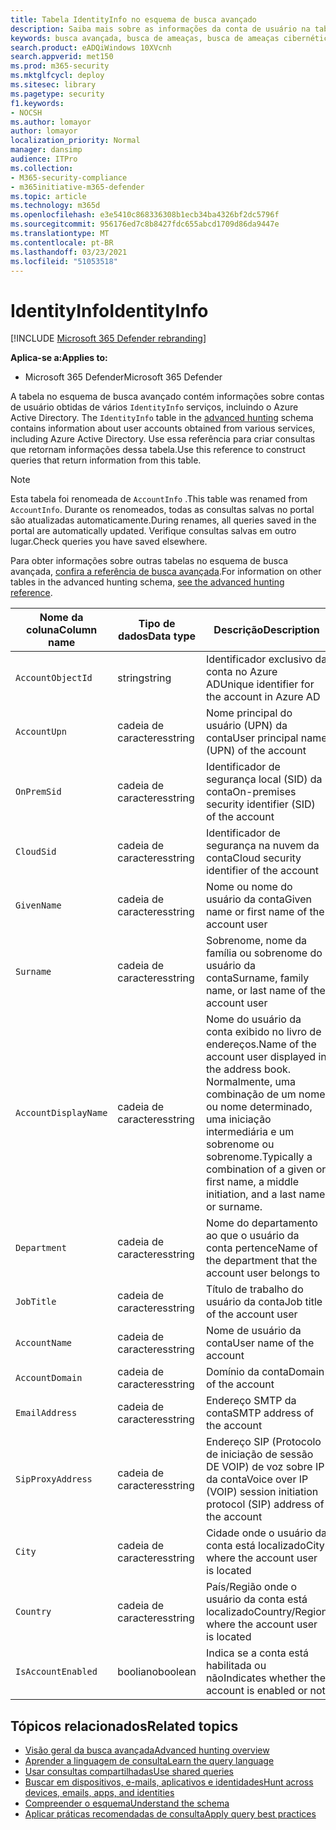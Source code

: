 ```yaml
---
title: Tabela IdentityInfo no esquema de busca avançado
description: Saiba mais sobre as informações da conta de usuário na tabela IdentityInfo do esquema de busca avançado
keywords: busca avançada, busca de ameaças, busca de ameaças cibernéticas, proteção contra ameaças da Microsoft, microsoft 365, mtp, m365, pesquisa, consulta, telemetria, referência de esquema, kusto, tabela, coluna, tipo de dados, descrição, AccountInfo, IdentityInfo, conta
search.product: eADQiWindows 10XVcnh
search.appverid: met150
ms.prod: m365-security
ms.mktglfcycl: deploy
ms.sitesec: library
ms.pagetype: security
f1.keywords:
- NOCSH
ms.author: lomayor
author: lomayor
localization_priority: Normal
manager: dansimp
audience: ITPro
ms.collection:
- M365-security-compliance
- m365initiative-m365-defender
ms.topic: article
ms.technology: m365d
ms.openlocfilehash: e3e5410c868336308b1ecb34ba4326bf2dc5796f
ms.sourcegitcommit: 956176ed7c8b8427fdc655abcd1709d86da9447e
ms.translationtype: MT
ms.contentlocale: pt-BR
ms.lasthandoff: 03/23/2021
ms.locfileid: "51053518"
---
```

# <a name="identityinfo"></a><span data-ttu-id="80c29-104">IdentityInfo</span><span class="sxs-lookup"><span data-stu-id="80c29-104">IdentityInfo</span></span>

[!INCLUDE [Microsoft 365 Defender rebranding](../includes/microsoft-defender.md)]


<span data-ttu-id="80c29-105">**Aplica-se a:**</span><span class="sxs-lookup"><span data-stu-id="80c29-105">**Applies to:**</span></span>
- <span data-ttu-id="80c29-106">Microsoft 365 Defender</span><span class="sxs-lookup"><span data-stu-id="80c29-106">Microsoft 365 Defender</span></span>

<span data-ttu-id="80c29-107">A tabela no esquema de busca avançado contém informações sobre contas de usuário obtidas de vários `IdentityInfo` serviços, incluindo o Azure Active Directory. [](advanced-hunting-overview.md)</span><span class="sxs-lookup"><span data-stu-id="80c29-107">The `IdentityInfo` table in the [advanced hunting](advanced-hunting-overview.md) schema contains information about user accounts obtained from various services, including Azure Active Directory.</span></span> <span data-ttu-id="80c29-108">Use essa referência para criar consultas que retornam informações dessa tabela.</span><span class="sxs-lookup"><span data-stu-id="80c29-108">Use this reference to construct queries that return information from this table.</span></span>

>[!NOTE]
><span data-ttu-id="80c29-109">Esta tabela foi renomeada de `AccountInfo` .</span><span class="sxs-lookup"><span data-stu-id="80c29-109">This table was renamed from `AccountInfo`.</span></span> <span data-ttu-id="80c29-110">Durante os renomeados, todas as consultas salvas no portal são atualizadas automaticamente.</span><span class="sxs-lookup"><span data-stu-id="80c29-110">During renames, all queries saved in the portal are automatically updated.</span></span> <span data-ttu-id="80c29-111">Verifique consultas salvas em outro lugar.</span><span class="sxs-lookup"><span data-stu-id="80c29-111">Check queries you have saved elsewhere.</span></span>

<span data-ttu-id="80c29-112">Para obter informações sobre outras tabelas no esquema de busca avançada, [confira a referência de busca avançada](advanced-hunting-schema-tables.md).</span><span class="sxs-lookup"><span data-stu-id="80c29-112">For information on other tables in the advanced hunting schema, [see the advanced hunting reference](advanced-hunting-schema-tables.md).</span></span>

| <span data-ttu-id="80c29-113">Nome da coluna</span><span class="sxs-lookup"><span data-stu-id="80c29-113">Column name</span></span> | <span data-ttu-id="80c29-114">Tipo de dados</span><span class="sxs-lookup"><span data-stu-id="80c29-114">Data type</span></span> | <span data-ttu-id="80c29-115">Descrição</span><span class="sxs-lookup"><span data-stu-id="80c29-115">Description</span></span> |
|-------------|-----------|-------------|
| `AccountObjectId` | <span data-ttu-id="80c29-116">string</span><span class="sxs-lookup"><span data-stu-id="80c29-116">string</span></span> | <span data-ttu-id="80c29-117">Identificador exclusivo da conta no Azure AD</span><span class="sxs-lookup"><span data-stu-id="80c29-117">Unique identifier for the account in Azure AD</span></span> |
| `AccountUpn` | <span data-ttu-id="80c29-118">cadeia de caracteres</span><span class="sxs-lookup"><span data-stu-id="80c29-118">string</span></span> | <span data-ttu-id="80c29-119">Nome principal do usuário (UPN) da conta</span><span class="sxs-lookup"><span data-stu-id="80c29-119">User principal name (UPN) of the account</span></span> |
| `OnPremSid` | <span data-ttu-id="80c29-120">cadeia de caracteres</span><span class="sxs-lookup"><span data-stu-id="80c29-120">string</span></span> | <span data-ttu-id="80c29-121">Identificador de segurança local (SID) da conta</span><span class="sxs-lookup"><span data-stu-id="80c29-121">On-premises security identifier (SID) of the account</span></span> |
| `CloudSid` | <span data-ttu-id="80c29-122">cadeia de caracteres</span><span class="sxs-lookup"><span data-stu-id="80c29-122">string</span></span> | <span data-ttu-id="80c29-123">Identificador de segurança na nuvem da conta</span><span class="sxs-lookup"><span data-stu-id="80c29-123">Cloud security identifier of the account</span></span> |
| `GivenName` | <span data-ttu-id="80c29-124">cadeia de caracteres</span><span class="sxs-lookup"><span data-stu-id="80c29-124">string</span></span> | <span data-ttu-id="80c29-125">Nome ou nome do usuário da conta</span><span class="sxs-lookup"><span data-stu-id="80c29-125">Given name or first name of the account user</span></span> |
| `Surname` | <span data-ttu-id="80c29-126">cadeia de caracteres</span><span class="sxs-lookup"><span data-stu-id="80c29-126">string</span></span> | <span data-ttu-id="80c29-127">Sobrenome, nome da família ou sobrenome do usuário da conta</span><span class="sxs-lookup"><span data-stu-id="80c29-127">Surname, family name, or last name of the account user</span></span> |
| `AccountDisplayName` | <span data-ttu-id="80c29-128">cadeia de caracteres</span><span class="sxs-lookup"><span data-stu-id="80c29-128">string</span></span> | <span data-ttu-id="80c29-129">Nome do usuário da conta exibido no livro de endereços.</span><span class="sxs-lookup"><span data-stu-id="80c29-129">Name of the account user displayed in the address book.</span></span> <span data-ttu-id="80c29-130">Normalmente, uma combinação de um nome ou nome determinado, uma iniciação intermediária e um sobrenome ou sobrenome.</span><span class="sxs-lookup"><span data-stu-id="80c29-130">Typically a combination of a given or first name, a middle initiation, and a last name or surname.</span></span> |
| `Department` | <span data-ttu-id="80c29-131">cadeia de caracteres</span><span class="sxs-lookup"><span data-stu-id="80c29-131">string</span></span> | <span data-ttu-id="80c29-132">Nome do departamento ao que o usuário da conta pertence</span><span class="sxs-lookup"><span data-stu-id="80c29-132">Name of the department that the account user belongs to</span></span> |
| `JobTitle` | <span data-ttu-id="80c29-133">cadeia de caracteres</span><span class="sxs-lookup"><span data-stu-id="80c29-133">string</span></span> | <span data-ttu-id="80c29-134">Título de trabalho do usuário da conta</span><span class="sxs-lookup"><span data-stu-id="80c29-134">Job title of the account user</span></span> |
| `AccountName` | <span data-ttu-id="80c29-135">cadeia de caracteres</span><span class="sxs-lookup"><span data-stu-id="80c29-135">string</span></span> | <span data-ttu-id="80c29-136">Nome de usuário da conta</span><span class="sxs-lookup"><span data-stu-id="80c29-136">User name of the account</span></span> |
| `AccountDomain` | <span data-ttu-id="80c29-137">cadeia de caracteres</span><span class="sxs-lookup"><span data-stu-id="80c29-137">string</span></span> | <span data-ttu-id="80c29-138">Domínio da conta</span><span class="sxs-lookup"><span data-stu-id="80c29-138">Domain of the account</span></span> |
| `EmailAddress` | <span data-ttu-id="80c29-139">cadeia de caracteres</span><span class="sxs-lookup"><span data-stu-id="80c29-139">string</span></span> | <span data-ttu-id="80c29-140">Endereço SMTP da conta</span><span class="sxs-lookup"><span data-stu-id="80c29-140">SMTP address of the account</span></span> |
| `SipProxyAddress` | <span data-ttu-id="80c29-141">cadeia de caracteres</span><span class="sxs-lookup"><span data-stu-id="80c29-141">string</span></span> | <span data-ttu-id="80c29-142">Endereço SIP (Protocolo de iniciação de sessão DE VOIP) de voz sobre IP da conta</span><span class="sxs-lookup"><span data-stu-id="80c29-142">Voice over IP (VOIP) session initiation protocol (SIP) address of the account</span></span> |
| `City` | <span data-ttu-id="80c29-143">cadeia de caracteres</span><span class="sxs-lookup"><span data-stu-id="80c29-143">string</span></span> | <span data-ttu-id="80c29-144">Cidade onde o usuário da conta está localizado</span><span class="sxs-lookup"><span data-stu-id="80c29-144">City where the account user is located</span></span> |
| `Country` | <span data-ttu-id="80c29-145">cadeia de caracteres</span><span class="sxs-lookup"><span data-stu-id="80c29-145">string</span></span> | <span data-ttu-id="80c29-146">País/Região onde o usuário da conta está localizado</span><span class="sxs-lookup"><span data-stu-id="80c29-146">Country/Region where the account user is located</span></span> |
| `IsAccountEnabled` | <span data-ttu-id="80c29-147">booliano</span><span class="sxs-lookup"><span data-stu-id="80c29-147">boolean</span></span> | <span data-ttu-id="80c29-148">Indica se a conta está habilitada ou não</span><span class="sxs-lookup"><span data-stu-id="80c29-148">Indicates whether the account is enabled or not</span></span> |

## <a name="related-topics"></a><span data-ttu-id="80c29-149">Tópicos relacionados</span><span class="sxs-lookup"><span data-stu-id="80c29-149">Related topics</span></span>
- [<span data-ttu-id="80c29-150">Visão geral da busca avançada</span><span class="sxs-lookup"><span data-stu-id="80c29-150">Advanced hunting overview</span></span>](advanced-hunting-overview.md)
- [<span data-ttu-id="80c29-151">Aprender a linguagem de consulta</span><span class="sxs-lookup"><span data-stu-id="80c29-151">Learn the query language</span></span>](advanced-hunting-query-language.md)
- [<span data-ttu-id="80c29-152">Usar consultas compartilhadas</span><span class="sxs-lookup"><span data-stu-id="80c29-152">Use shared queries</span></span>](advanced-hunting-shared-queries.md)
- [<span data-ttu-id="80c29-153">Buscar em dispositivos, e-mails, aplicativos e identidades</span><span class="sxs-lookup"><span data-stu-id="80c29-153">Hunt across devices, emails, apps, and identities</span></span>](advanced-hunting-query-emails-devices.md)
- [<span data-ttu-id="80c29-154">Compreender o esquema</span><span class="sxs-lookup"><span data-stu-id="80c29-154">Understand the schema</span></span>](advanced-hunting-schema-tables.md)
- [<span data-ttu-id="80c29-155">Aplicar práticas recomendadas de consulta</span><span class="sxs-lookup"><span data-stu-id="80c29-155">Apply query best practices</span></span>](advanced-hunting-best-practices.md)

